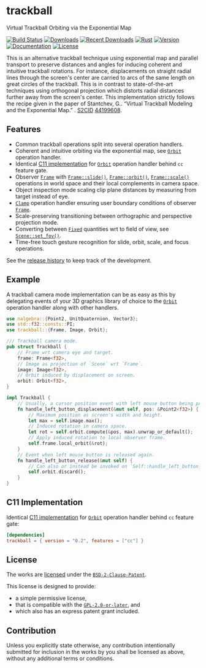 # trackball

Virtual Trackball Orbiting via the Exponential Map

[![Build Status][]](https://travis-ci.org/qu1x/trackball)
[![Downloads][]](https://crates.io/crates/trackball)
[![Recent Downloads][]](https://crates.io/crates/trackball)
[![Rust][]](https://www.rust-lang.org)
[![Version][]](https://crates.io/crates/trackball)
[![Documentation][]](https://doc.qu1x.dev/trackball)
[![License][]](https://spdx.org/licenses/BSD-2-Clause-Patent.html)

[Build Status]: https://travis-ci.org/qu1x/trackball.svg
[Downloads]: https://img.shields.io/crates/d/trackball.svg
[Recent Downloads]: https://img.shields.io/crates/dr/trackball.svg
[Rust]: https://img.shields.io/badge/rust-stable-brightgreen.svg
[Version]: https://img.shields.io/crates/v/trackball.svg
[Documentation]: https://docs.rs/trackball/badge.svg
[License]: https://img.shields.io/crates/l/trackball.svg

This is an alternative trackball technique using exponential map and parallel transport to
preserve distances and angles for inducing coherent and intuitive trackball rotations. For
instance, displacements on straight radial lines through the screen's center are carried to arcs
of the same length on great circles of the trackball. This is in contrast to state-of-the-art
techniques using orthogonal projection which distorts radial distances further away from the
screen's center. This implementation strictly follows the recipe given in the paper of
Stantchev, G.. “Virtual Trackball Modeling and the Exponential Map.” . [S2CID] [44199608].

[S2CID]: https://en.wikipedia.org/wiki/S2CID_(identifier)
[44199608]: https://api.semanticscholar.org/CorpusID:44199608

## Features

  * Common trackball operations split into several operation handlers.
  * Coherent and intuitive orbiting via the exponential map, see [`Orbit`] operation handler.
  * Identical [C11 implementation](c11) for [`Orbit`] operation handler behind `cc` feature gate.
  * Observer [`Frame`] with [`Frame::slide()`], [`Frame::orbit()`], [`Frame::scale()`]
    operations in world space and their local complements in camera space.
  * Object inspection mode scaling clip plane distances by measuring from target instead of eye.
  * [`Clamp`] operation handler ensuring user boundary conditions of observer [`Frame`].
  * Scale-preserving transitioning between orthographic and perspective projection mode.
  * Converting between [`Fixed`] quantities wrt to field of view, see [`Scene::set_fov()`].
  * Time-free touch gesture recognition for slide, orbit, scale, and focus operations.

[`Frame::slide()`]: https://doc.qu1x.dev/trackball/trackball/struct.Frame.html#method.slide
[`Frame::orbit()`]: https://doc.qu1x.dev/trackball/trackball/struct.Frame.html#method.orbit
[`Frame::scale()`]: https://doc.qu1x.dev/trackball/trackball/struct.Frame.html#method.scale

[`Clamp`]: https://doc.qu1x.dev/trackball/trackball/struct.Clamp.html
[`Frame`]: https://doc.qu1x.dev/trackball/trackball/struct.Frame.html
[`Scene`]: https://doc.qu1x.dev/trackball/trackball/struct.Scene.html

[`Fixed`]: https://doc.qu1x.dev/trackball/trackball/enum.Fixed.html
[`Scene::set_fov()`]: https://doc.qu1x.dev/trackball/trackball/struct.Scene.html#method.set_fov

See the [release history](RELEASES.md) to keep track of the development.

## Example

A trackball camera mode implementation can be as easy as this by delegating events of your 3D
graphics library of choice to the [`Orbit`] operation handler along with other handlers.

```rust
use nalgebra::{Point2, UnitQuaternion, Vector3};
use std::f32::consts::PI;
use trackball::{Frame, Image, Orbit};

/// Trackball camera mode.
pub struct Trackball {
	// Frame wrt camera eye and target.
	frame: Frame<f32>,
	// Image as projection of `Scene` wrt `Frame`.
	image: Image<f32>,
	// Orbit induced by displacement on screen.
	orbit: Orbit<f32>,
}

impl Trackball {
	// Usually, a cursor position event with left mouse button being pressed.
	fn handle_left_button_displacement(&mut self, pos: &Point2<f32>) {
		// Maximum position as screen's width and height.
		let max = self.image.max();
		// Induced rotation in camera space.
		let rot = self.orbit.compute(&pos, max).unwrap_or_default();
		// Apply induced rotation to local observer frame.
		self.frame.local_orbit(&rot);
	}
	// Event when left mouse button is released again.
	fn handle_left_button_release(&mut self) {
		// Can also or instead be invoked on `Self::handle_left_button_press()`.
		self.orbit.discard();
	}
}
```

## C11 Implementation

Identical [C11 implementation](c11) for [`Orbit`] operation handler behind `cc` feature gate:

```toml
[dependencies]
trackball = { version = "0.2", features = ["cc"] }
```

[`Orbit`]: https://doc.qu1x.dev/trackball/trackball/struct.Orbit.html

## License

The works are [licensed](LICENSES/BSD-2-Clause-Patent.md) under the [`BSD-2-Clause-Patent`].

This license is designed to provide:

  * a simple permissive license,
  * that is compatible with the [`GPL-2.0-or-later`], and
  * which also has an express patent grant included.

[`BSD-2-Clause-Patent`]: https://spdx.org/licenses/BSD-2-Clause-Patent.html
[`GPL-2.0-or-later`]: https://spdx.org/licenses/GPL-2.0-or-later.html

## Contribution

Unless you explicitly state otherwise, any contribution intentionally submitted for inclusion
in the works by you shall be licensed as above, without any additional terms or conditions.
